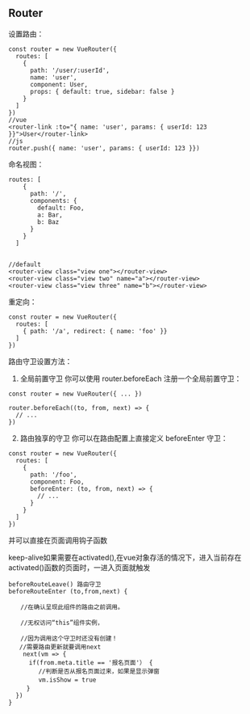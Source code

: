 ## Router
设置路由：
```
const router = new VueRouter({
  routes: [
    {
      path: '/user/:userId',
      name: 'user',
      component: User,
      props: { default: true, sidebar: false }
    }
  ]
})
//vue
<router-link :to="{ name: 'user', params: { userId: 123 }}">User</router-link>
//js
router.push({ name: 'user', params: { userId: 123 }})
```
命名视图：
```
routes: [
    {
      path: '/',
      components: {
        default: Foo,
        a: Bar,
        b: Baz
      }
    }
  ]
 
 
//default  
<router-view class="view one"></router-view>
<router-view class="view two" name="a"></router-view>
<router-view class="view three" name="b"></router-view>
```

重定向：
```
const router = new VueRouter({
  routes: [
    { path: '/a', redirect: { name: 'foo' }}
  ]
})
```


路由守卫设置方法：  
1. 全局前置守卫
你可以使用 router.beforeEach 注册一个全局前置守卫：
```
const router = new VueRouter({ ... })

router.beforeEach((to, from, next) => {
  // ...
})
```
2. 路由独享的守卫
你可以在路由配置上直接定义 beforeEnter 守卫：
```
const router = new VueRouter({
  routes: [
    {
      path: '/foo',
      component: Foo,
      beforeEnter: (to, from, next) => {
        // ...
      }
    }
  ]
})
```
并可以直接在页面调用钩子函数

keep-alive如果需要在activated(),在vue对象存活的情况下，进入当前存在activated()函数的页面时，一进入页面就触发
```
beforeRouteLeave() 路由守卫
beforeRouteEnter (to,from,next) {

　　//在确认呈现此组件的路由之前调用。

　　//无权访问“this”组件实例，

　　//因为调用这个守卫时还没有创建！
   //需要路由更新就要调用next  
    next(vm => {
    　if(from.meta.title == '报名页面'） {
　　　　　//判断是否从报名页面过来，如果是显示弹窗
　　　　　vm.isShow = true
　　　}
  })
}
```
